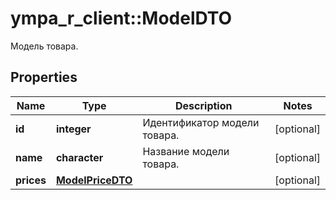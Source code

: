 # ympa_r_client::ModelDTO

Модель товара.

## Properties
Name | Type | Description | Notes
------------ | ------------- | ------------- | -------------
**id** | **integer** | Идентификатор модели товара. | [optional] 
**name** | **character** | Название модели товара. | [optional] 
**prices** | [**ModelPriceDTO**](ModelPriceDTO.md) |  | [optional] 


